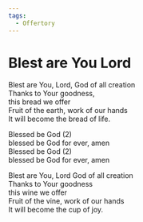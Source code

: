 ```yaml
---  
tags:  
  - Offertory  
---  
```


# Blest are You Lord  

Blest are You, Lord, God of all creation  
Thanks to Your goodness,  
this bread we offer  
Fruit of the earth, work of our hands  
It will become the bread of life.  

Blessed be God (2)  
blessed be God for ever, amen  
Blessed be God (2)  
blessed be God for ever, amen  

Blest are You, Lord God of all creation  
Thanks to Your goodness  
this wine we offer  
Fruit of the vine, work of our hands  
It will become the cup of joy.  